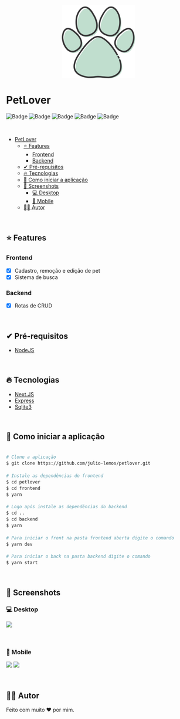  <p align="center">
  <img width="200px" src="./.github/logo.png" />
 </p>

# PetLover
![Badge](https://img.shields.io/badge/database-sqlite3-yellow) ![Badge](https://img.shields.io/badge/next-v11.1.2-blue) ![Badge](https://img.shields.io/badge/axios-v0.21.4-green) ![Badge](https://img.shields.io/badge/typeorm-v0.2.37-brightgreen) ![Badge](https://img.shields.io/badge/express-v4.17%2C1-orange)



&nbsp;
- [PetLover](#petlover)
  - [⭐ Features](#-features)
    - [Frontend](#frontend)
    - [Backend](#backend)
  - [✔ Pré-requisitos](#-pré-requisitos)
  - [🔥 Tecnologias](#-tecnologias)
  - [🎲 Como iniciar a aplicação](#-como-iniciar-a-aplicação)
  - [📸 Screenshots](#-screenshots)
    - [💻 Desktop](#-desktop)
    - [📱 Mobile](#-mobile)
  - [👱‍♂️ Autor](#️-autor)


&nbsp;
## ⭐ Features

### Frontend
- [x] Cadastro, remoção e edição de pet
- [x] Sistema de busca

### Backend
- [x] Rotas de CRUD


&nbsp;
## ✔ Pré-requisitos
- [NodeJS](https://nodejs.org/en/)


&nbsp;
## 🔥 Tecnologias

- [Next.JS](https://nextjs.org/)
- [Express](https://expressjs.com/)
- [Sqlite3](https://www.sqlite.org/index.html)


&nbsp;
## 🎲 Como iniciar a aplicação

```bash

# Clone a aplicação
$ git clone https://github.com/julio-lemos/petlover.git

# Instale as dependências do frontend
$ cd petlover
$ cd frontend
$ yarn

# Logo após instale as dependências do backend
$ cd ..
$ cd backend
$ yarn

# Para iniciar o front na pasta frontend aberta digite o comando
$ yarn dev

# Para iniciar o back na pasta backend digite o comando
$ yarn start

```


&nbsp;
## 📸 Screenshots

### 💻 Desktop
<img src=".github/desktop.jpg" />


&nbsp;
### 📱 Mobile
<img src=".github/mobile1.jpg" />
<img src=".github/mobile2.jpg" />


&nbsp;
## 👱‍♂️ Autor
Feito com muito ❤ por mim.